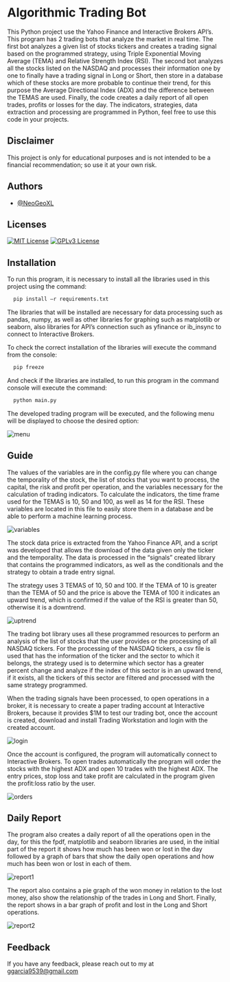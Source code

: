 
# Algorithmic Trading Bot
This Python project use the Yahoo Finance and Interactive Brokers API’s. This program has 2 trading bots that analyze the market in real time. The first bot analyzes a given list of stocks tickers and creates a trading signal based on the programmed strategy, using Triple Exponential Moving Average (TEMA) and Relative Strength Index (RSI). The second bot analyzes all the stocks listed on the NASDAQ and processes their information one by one to finally have a trading signal in Long or Short, then store in a database which of these stocks are more probable to continue their trend, for this purpose the Average Directional Index (ADX) and the difference between the TEMAS are used. Finally, the code creates a daily report of all open trades, profits or losses for the day. The indicators, strategies, data extraction and processing are programmed in Python, feel free to use this code in your projects.
## Disclaimer
This project is only for educational purposes and is not intended to be a financial recommendation; so use it at your own risk.

## Authors

- [@NeoGeoXL](https://www.github.com/NeoGeoXL)


## Licenses

[![MIT License](https://img.shields.io/badge/License-MIT-green.svg)](https://choosealicense.com/licenses/mit/)
[![GPLv3 License](https://img.shields.io/badge/License-GPL%20v3-yellow.svg)](https://opensource.org/licenses/)


## Installation
To run this program, it is necessary to install all the libraries used in this project using the command:
```bash
  pip install –r requirements.txt
```
The libraries that will be installed are necessary for data processing such as pandas, numpy, as well as other libraries for graphing such as matplotlib or seaborn, also libraries for API’s connection such as yfinance or ib_insync to connect to Interactive Brokers.

To check the correct installation of the libraries will execute the command from the console:

```bash
  pip freeze
```
And check if the libraries are installed, to run this program in the command console will execute the command:
```bash
  python main.py
```
The developed trading program will be executed, and the following menu will be displayed to choose the desired option:

![menu](https://user-images.githubusercontent.com/76502399/207106448-354f4b5c-bbf7-4aef-97f6-0c40341ff63f.png)


## Guide
The values of the variables are in the config.py file where you can change the temporality of the stock, the list of stocks that you want to process, the capital, the risk and profit per operation, and the variables necessary for the calculation of trading indicators. To calculate the indicators, the time frame used for the TEMAS is 10, 50 and 100, as well as 14 for the RSI. These variables are located in this file to easily store them in a database and be able to perform a machine learning process.

![variables](https://user-images.githubusercontent.com/76502399/207113332-865cb55c-9bdf-4c3b-bb9b-e6fcb7fa3b0e.png)

The stock data price is extracted from the Yahoo Finance API, and a script was developed that allows the download of the data given only the ticker and the temporality. The data is processed in the “signals” created library that contains the programmed indicators, as well as the conditionals and the strategy to obtain a trade entry signal.


The strategy uses 3 TEMAS of 10, 50 and 100. If the TEMA of 10 is greater than the TEMA of 50 and the price is above the TEMA of 100 it indicates an upward trend, which is confirmed if the value of the RSI is greater than 50, otherwise it is a downtrend.

![uptrend](https://user-images.githubusercontent.com/76502399/207119157-bbe50091-5d9d-4f8b-a4be-87466c4c2d1d.png)

The trading bot library uses all these programmed resources to perform an analysis of the list of stocks that the user provides or the processing of all NASDAQ tickers. For the processing of the NASDAQ tickers, a csv file is used that has the information of the ticker and the sector to which it belongs, the strategy used is to determine which sector has a greater percent change and analyze if the index of this sector is in an upward trend, if it exists, all the tickers of this sector are filtered and processed with the same strategy programmed.

When the trading signals have been processed, to open operations in a broker, it is necessary to create a paper trading account at Interactive Brokers, because it provides $1M to test our trading bot, once the account is created, download and install Trading Workstation and login with the created account.

![login](https://user-images.githubusercontent.com/76502399/207127141-cd39f705-ddc5-4cf3-aaba-f92f0132aed4.png)

Once the account is configured, the program will automatically connect to Interactive Brokers. To open trades automatically the program will order the stocks with the highest ADX and open 10 trades with the highest ADX. The entry prices, stop loss and take profit are calculated in the program given the profit:loss ratio by the user.

![orders](https://user-images.githubusercontent.com/76502399/207128395-393aeabf-4b33-4200-bac7-fc3f30ed81d1.png)

## Daily Report

The program also creates a daily report of all the operations open in the day, for this the fpdf, matplotlib and seaborn libraries are used, in the initial part of the report it shows how much has been won or lost in the day followed by a graph of bars that show the daily open operations and how much has been won or lost in each of them.

![report1](https://user-images.githubusercontent.com/76502399/207123903-b0f5877e-1a66-4ef3-a948-f8560a698288.png)

The report also contains a pie graph of the won money in relation to the lost money, also show the relationship of the trades in Long and Short. Finally, the report shows in a bar graph of profit and lost in the Long and Short operations.

![report2](https://user-images.githubusercontent.com/76502399/207124957-27c7989c-ff30-48be-8932-60f4d6b0a9b4.png)


## Feedback

If you have any feedback, please reach out to my at ggarcia9539@gmail.com